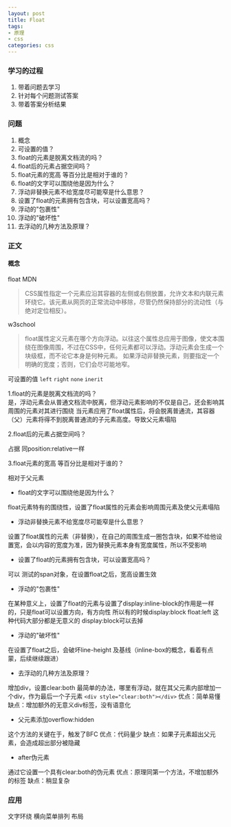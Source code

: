 ```yaml
---
layout: post
title: Float
tags:
- 原理
- css
categories: css
---
```


### 学习的过程
1. 带着问题去学习
2. 针对每个问题测试答案
3. 带着答案分析结果

### 问题
1. 概念
2. 可设置的值？
1. float的元素是脱离文档流的吗？
2. float后的元素占据空间吗？
4. float元素的宽高 等百分比是相对于谁的？
5. float的文字可以围绕他是因为什么？
6. 浮动非替换元素不给宽度尽可能窄是什么意思？
8. 设置了float的元素拥有包含块，可以设置宽高吗？
8. 浮动的"包裹性"
9. 浮动的"破坏性"
6. 去浮动的几种方法及原理？

### 正文

#### 概念
float 
MDN
>CSS属性指定一个元素应沿其容器的左侧或右侧放置，允许文本和内联元素环绕它。该元素从网页的正常流动中移除，尽管仍然保持部分的流动性（与绝对定位相反）。

w3school
>float属性定义元素在哪个方向浮动。以往这个属性总应用于图像，使文本围绕在图像周围，不过在CSS中，任何元素都可以浮动。浮动元素会生成一个块级框，而不论它本身是何种元素。
 如果浮动非替换元素，则要指定一个明确的宽度；否则，它们会尽可能地窄。
 
可设置的值
`left` `right` `none` `inerit`
 
1.float的元素是脱离文档流的吗？<br>
是，浮动元素会从普通文档流中脱离，但浮动元素影响的不仅是自己，还会影响其周围的元素对其进行围绕
当元素应用了float属性后，将会脱离普通流，其容器（父）元素将得不到脱离普通流的子元素高度。导致父元素塌陷
    
2.float后的元素占据空间吗？

占据 同position:relative一样
    
3.float元素的宽高 等百分比是相对于谁的？

相对于父元素

* float的文字可以围绕他是因为什么？

float元素特有的围绕性，设置了float属性的元素会影响周围元素及使父元素塌陷
    
* 浮动非替换元素不给宽度尽可能窄是什么意思？

设置了float属性的元素（非替换），在自己的周围生成一圈包含块，如果不给他设置宽，会以内容的宽度为准，因为替换元素本身有宽度属性，所以不受影响

* 设置了float的元素拥有包含块，可以设置宽高吗？

可以
测试的span对象，在设置float之后，宽高设置生效
    
* 浮动的"包裹性"

在某种意义上，设置了float的元素与设置了display:inline-block的作用是一样的，只是float可以设置方向，有方向性
所以有的时候display:block float:left 这种代码大部分都是无意义的 display:block可以去掉 

* 浮动的"破坏性"

在设置了float之后，会破坏line-height 及基线（inline-box的概念，看着有点蒙，后续继续跟进）

* 去浮动的几种方法及原理？

增加div，设置clear:both
最简单的办法，哪里有浮动，就在其父元素内部增加一个div，作为最后一个子元素
`<div style="clear:both"></div>`
优点：简单易懂
缺点：增加额外的无意义div标签，没有语意化

* 父元素添加overflow:hidden

这个方法的关键在于，触发了BFC
优点：代码量少
缺点：如果子元素超出父元素，会造成超出部分被隐藏

* after伪元素

通过它设置一个具有clear:both的伪元素
优点：原理同第一个方法，不增加额外的标签
缺点：稍显复杂
  
### 应用
文字环绕
横向菜单排列
布局